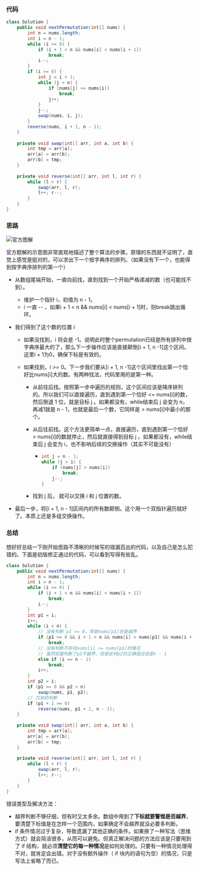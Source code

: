 ### 代码

``` java
class Solution {
    public void nextPermutation(int[] nums) {
        int n = nums.length;
        int i = n - 1;
        while (i >= 0) {
            if (i + 1 < n && nums[i] < nums[i + 1])
                break;
            i--;
        }
        if (i >= 0) {
            int j = i + 1;
            while (j < n) {
                if (nums[j] <= nums[i])
                    break;
                j++;
            }
            j--;
            swap(nums, i, j);
        }
        reverse(nums, i + 1, n - 1); 
    }
    
    private void swap(int[] arr, int a, int b) {
        int tmp = arr[a];
        arr[a] = arr[b];
        arr[b] = tmp;
    }
    
    private void reverse(int[] arr, int l, int r) {
        while (l < r) {
            swap(arr, l, r);
            l++; r--;
        }
    }
}
```



### 思路

![官方图解](https://assets.leetcode.com/static_assets/media/original_images/31_Next_Permutation.gif)

官方题解的示意图非常直观地描述了整个算法的步骤。原理的东西就不证明了，直觉上感觉是挺对的，可以求出下一个按字典序的排列。（如果没有下一个，也能得到按字典序排列的第一个）

* 从数组尾端开始，一直向前找，直到找到一个开始严格递减的数（也可能找不到）。

  * 维护一个指针 i，初值为 n - 1。
  * i 一直 -- ，如果i + 1 < n && nums[i] < nums[i + 1]时，则break跳出循环。

* 我们得到了这个数的位置 i

  * 如果没找到，i 将会是 -1。说明此时整个permutation已经是所有排列中按字典序最大的了，那么下一步操作应该是直接颠倒[i + 1, n -1]这个区间。这里i + 1为0，确保下标是有效的。

  * 如果找到，i >= 0。下一步我们要从[i + 1, n -1]这个区间里找出第一个恰好比nums[i]大的数。有两种找法，代码里用的是第一种。

    * 从前往后找。按照第一步中遍历的规则，这个区间应该是降序排列的。所以我们可以直接遍历，直到遇到第一个恰好 <= nums[i]的数，然后倒退 1 位，就是目标 j 。如果都没有，while结束后 j 会变为 n，再减1就是 n - 1，也就是最后一个数，它同样是 > nums[i]中最小的那个。

    * 从后往前找。这个方法更简单一点，直接遍历，直到遇到第一个恰好 > nums[i]的数就停止，然后就直接得到目标 j 。如果都没有，while结束后 j 会变为 i，也不影响后续的交换操作（其实不可能没有）

      * ``` java
        int j = n - 1;
        while (j > i) {
            if (nums[j] > nums[i])
                break;
            j--;
        }
        ```

    * 找到 j 后， 就可以交换 i 和 j 位置的数。

* 最后一步，将[i + 1, n - 1]区间内的所有数颠倒。这个用一个双指针遍历就好了。本质上还是多组交换操作。



### 总结

想好好总结一下刚开始思路不清晰的时候写的错漏百出的代码，以及自己是怎么犯错的。下面是初版修正通过的代码，可以看到写得有些乱。

``` java
class Solution {
    public void nextPermutation(int[] nums) {
        int n = nums.length;
        int i = n - 1;
        while (i >= 0) {
            if (i + 1 < n && nums[i] < nums[i + 1])
                break;
            i--;
        }
        int p1 = i;
        i++;
        while (i < n) {
            // 没有判断 p1 >= 0，导致nums[p1]总是越界
            if (p1 >= 0 && i + 1 < n && nums[i] > nums[p1] && nums[i + 1] <= nums[p1])
                break;
            // 没有判断不存在nums[i] <= nums[p1]的情况
            // 虽然后面判断了p2不越界，但是此时p2的正确值应该是n - 1
            else if (i == n - 1)
                break;
            i++;
        }
        int p2 = i;
        if (p1 >= 0 && p2 < n)
            swap(nums, p1, p2);
        // 冗余的判断
        if (p1 + 1 >= 0)
            reverse(nums, p1 + 1, n - 1); 
    }
    
    private void swap(int[] arr, int a, int b) {
        int tmp = arr[a];
        arr[a] = arr[b];
        arr[b] = tmp;
    }
    
    private void reverse(int[] arr, int l, int r) {
        while (l < r) {
            swap(arr, l, r);
            l++; r--;
        }
    }
}
```

错误类型及解决方法：

* 越界判断不够仔细，但有时又太多余。数组中用到了**下标就要警惕是否越界**，要清楚下标值是在怎样一个范围内，如果确定不会越界就没必要多判断。
* if 条件情况过于复杂，导致遗漏了其他正确的条件。如果换了一种写法（思维方式）就会简洁很多，从而可以避免。但真正解决问题的方法应该是只要用到了 if 结构，就必须**清楚它的每一种情况**是如何处理的。只要有一种情况处理得不对，就肯定会出错。对于没有额外操作（ if 块内的语句为空）的情况，只是写法上省略了而已。